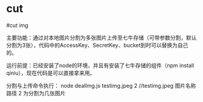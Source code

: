 # cut
#cut img

主要功能：通过对本地图片分割为多张图片上传至七牛存储（可带参数分割，默认分割为3张），代码中的AccessKey、SecretKey、bucket到时可以替换为自己的。

运行前提：已经安装了node的环境，并且有安装了七牛存储的组件（npm install qiniu），现在代码是可以直接拿来用。

分割与上传命令执行：  node dealImg.js  testimg.jpeg  2     //testimg.jpeg 图片名称路径    2 为分割为几张图片
